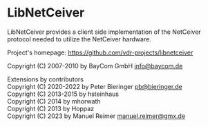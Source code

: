 LibNetCeiver
============

LibNetCeiver provides a client side implementation of the NetCeiver protocol needed to utilize the NetCeiver hardware.

Project's homepage:
https://github.com/vdr-projects/libnetceiver

Copyright (C) 2007-2010 by BayCom GmbH <info@baycom.de>

Extensions by contributors  
Copyright (C) 2020-2022 by Peter Bieringer <pb@bieringer.de>  
Copyright (C) 2013-2015 by hsteinhaus  
Copyright (C) 2014      by mhorwath  
Copyright (C) 2013      by Hoppaz  
Copyright (C) 2023      by Manuel Reimer <manuel.reimer@gmx.de>
